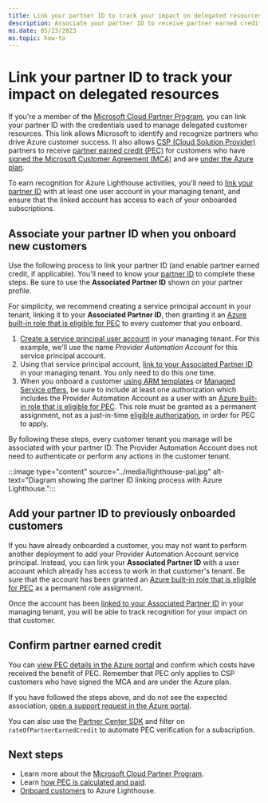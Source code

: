 ```yaml
---
title: Link your partner ID to track your impact on delegated resources
description: Associate your partner ID to receive partner earned credit (PEC) on customer resources you manage through Azure Lighthouse.
ms.date: 05/23/2023
ms.topic: how-to
---
```


# Link your partner ID to track your impact on delegated resources 

If you're a member of the [Microsoft Cloud Partner Program](https://partner.microsoft.com/), you can link your partner ID with the credentials used to manage delegated customer resources. This link allows Microsoft to identify and recognize partners who drive Azure customer success. It also allows [CSP (Cloud Solution Provider)](/partner-center/csp-overview) partners to receive [partner earned credit (PEC)](/partner-center/partner-earned-credit) for customers who have [signed the Microsoft Customer Agreement (MCA)](/partner-center/confirm-customer-agreement) and are [under the Azure plan](/partner-center/azure-plan-get-started).

To earn recognition for Azure Lighthouse activities, you'll need to [link your partner ID](../../cost-management-billing/manage/link-partner-id.md) with at least one user account in your managing tenant, and ensure that the linked account has access to each of your onboarded subscriptions.

## Associate your partner ID when you onboard new customers

Use the following process to link your partner ID (and enable partner earned credit, if applicable). You'll need to know your [partner ID](/partner-center/partner-center-account-setup#locate-your-partnerid) to complete these steps. Be sure to use the **Associated Partner ID** shown on your partner profile.

For simplicity, we recommend creating a service principal account in your tenant, linking it to your **Associated Partner ID**, then granting it an [Azure built-in role that is eligible for PEC](/partner-center/azure-roles-perms-pec) to every customer that you onboard.

1. [Create a service principal user account](../../active-directory/develop/howto-authenticate-service-principal-powershell.md) in your managing tenant. For this example, we'll use the name *Provider Automation Account* for this service principal account.
1. Using that service principal account, [link to your Associated Partner ID](../../cost-management-billing/manage/link-partner-id.md#link-to-a-partner-id) in your managing tenant. You only need to do this one time.
1. When you onboard a customer [using ARM templates](onboard-customer.md) or [Managed Service offers](publish-managed-services-offers.md), be sure to include at least one authorization which includes the Provider Automation Account as a user with an [Azure built-in role that is eligible for PEC](/partner-center/azure-roles-perms-pec). This role must be granted as a permanent assignment, not as a just-in-time [eligible authorization](create-eligible-authorizations.md), in order for PEC to apply.

By following these steps, every customer tenant you manage will be associated with your partner ID. The Provider Automation Account does not need to authenticate or perform any actions in the customer tenant.

:::image type="content" source="../media/lighthouse-pal.jpg" alt-text="Diagram showing the partner ID linking process with Azure Lighthouse.":::

## Add your partner ID to previously onboarded customers

If you have already onboarded a customer, you may not want to perform another deployment to add your Provider Automation Account service principal. Instead, you can link your **Associated Partner ID** with a user account which already has access to work in that customer's tenant. Be sure that the account has been granted an [Azure built-in role that is eligible for PEC](/partner-center/azure-roles-perms-pec) as a permanent role assignment.

Once the account has been [linked to your Associated Partner ID](../../cost-management-billing/manage/link-partner-id.md#link-to-a-partner-id) in your managing tenant, you will be able to track recognition for your impact on that customer.

## Confirm partner earned credit

You can [view PEC details in the Azure portal](/partner-center/partner-earned-credit-explanation#use-acm-to-view-your-partner-earned-credit) and confirm which costs have received the benefit of PEC. Remember that PEC only applies to CSP customers who have signed the MCA and are under the Azure plan.

If you have followed the steps above, and do not see the expected association, [open a support request in the Azure portal](../../azure-portal/supportability/how-to-create-azure-support-request.md).

You can also use the [Partner Center SDK](/partner-center/develop/get-invoice-unbilled-consumption-lineitems) and filter on `rateOfPartnerEarnedCredit` to automate PEC verification for a subscription.

## Next steps

- Learn more about the [Microsoft Cloud Partner Program](/partner-center/mpn-overview).
- Learn [how PEC is calculated and paid](/partner-center/partner-earned-credit-explanation).
- [Onboard customers](onboard-customer.md) to Azure Lighthouse.
